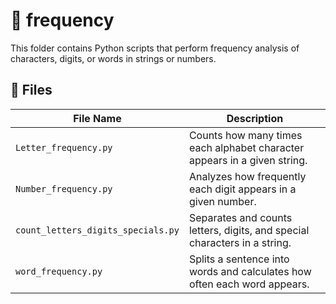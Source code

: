 # 📁 frequency

This folder contains Python scripts that perform frequency analysis of characters, digits, or words in strings or numbers.

## 📝 Files

| File Name | Description |
|-----------|-------------|
| `Letter_frequency.py` | Counts how many times each alphabet character appears in a given string. |
| `Number_frequency.py` | Analyzes how frequently each digit appears in a given number. |
| `count_letters_digits_specials.py` | Separates and counts letters, digits, and special characters in a string. |
| `word_frequency.py` | Splits a sentence into words and calculates how often each word appears. |


